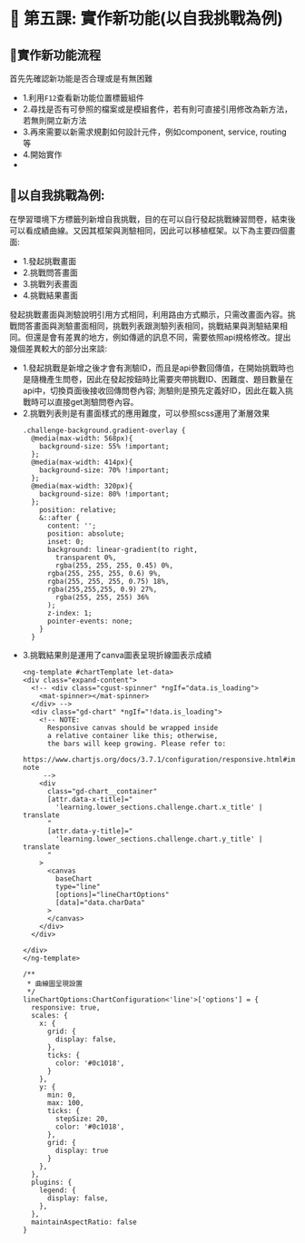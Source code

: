 
# 📌 第五課: 實作新功能(以自我挑戰為例)

## 📌**實作新功能流程**
首先先確認新功能是否合理或是有無困難
- 1.利用`F12`查看新功能位置標籤組件
- 2.尋找是否有可參照的檔案或是模組套件，若有則可直接引用修改為新方法，若無則開立新方法
- 3.再來需要以新需求規劃如何設計元件，例如component, service, routing 等
- 4.開始實作
- 
## 📌**以自我挑戰為例:**
在學習環境下方標籤列新增自我挑戰，目的在可以自行發起挑戰練習問卷，結束後可以看成績曲線。又因其框架與測驗相同，因此可以移植框架。以下為主要四個畫面:
- 1.發起挑戰畫面
- 2.挑戰問答畫面
- 3.挑戰列表畫面
- 4.挑戰結果畫面

發起挑戰畫面與測驗說明引用方式相同，利用路由方式顯示，只需改畫面內容。挑戰問答畫面與測驗畫面相同，挑戰列表跟測驗列表相同，挑戰結果與測驗結果相同。但還是會有差異的地方，例如傳遞的訊息不同，需要依照api規格修改。提出幾個差異較大的部分出來談:
- 1.發起挑戰是新增之後才會有測驗ID，而且是api參數回傳值，在開始挑戰時也是隨機產生問卷，因此在發起按鈕時比需要夾帶挑戰ID、困難度、題目數量在api中，切換頁面後接收回傳問卷內容; 測驗則是預先定義好ID，因此在載入挑戰時可以直接get測驗問卷內容。
- 2.挑戰列表則是有畫面樣式的應用難度，可以參照scss運用了漸層效果
  ```
  .challenge-background.gradient-overlay {
    @media(max-width: 568px){
      background-size: 55% !important;
    };
    @media(max-width: 414px){
      background-size: 70% !important;
    };
    @media(max-width: 320px){
      background-size: 80% !important;
    };
      position: relative;
      &::after {
        content: '';
        position: absolute;
        inset: 0;
        background: linear-gradient(to right,
          transparent 0%,
          rgba(255, 255, 255, 0.45) 0%,
        rgba(255, 255, 255, 0.6) 9%,
        rgba(255, 255, 255, 0.75) 18%,
        rgba(255,255,255, 0.9) 27%,
          rgba(255, 255, 255) 36%
        );
        z-index: 1;
        pointer-events: none;
      }
    }
  ```
- 3.挑戰結果則是運用了canva圖表呈現折線圖表示成績
  ```
  <ng-template #chartTemplate let-data>
  <div class="expand-content">
    <!-- <div class="cgust-spinner" *ngIf="data.is_loading">
      <mat-spinner></mat-spinner>
    </div> -->
    <div class="gd-chart" *ngIf="!data.is_loading">
      <!-- NOTE:
        Responsive canvas should be wrapped inside
        a relative container like this; otherwise,
        the bars will keep growing. Please refer to:
        https://www.chartjs.org/docs/3.7.1/configuration/responsive.html#important-note
       -->
      <div
        class="gd-chart__container"
        [attr.data-x-title]="
          'learning.lower_sections.challenge.chart.x_title' | translate
        "
        [attr.data-y-title]="
          'learning.lower_sections.challenge.chart.y_title' | translate
        "
      >
        <canvas
          baseChart
          type="line"
          [options]="lineChartOptions"
          [data]="data.charData"
        >
        </canvas>
      </div>
    </div>

  </div>
  </ng-template>
  ```
  ```
  /**
   * 曲線圖呈現設置
   */
  lineChartOptions:ChartConfiguration<'line'>['options'] = {
    responsive: true,
    scales: {
      x: {
        grid: {
          display: false,
        },
        ticks: {
          color: '#0c1018',
        }
      },
      y: {
        min: 0,
        max: 100,
        ticks: {
          stepSize: 20,
          color: '#0c1018',
        },
        grid: {
          display: true
        }
      },
    },
    plugins: {
      legend: {
        display: false,
      },
    },
    maintainAspectRatio: false
  }
  ```

